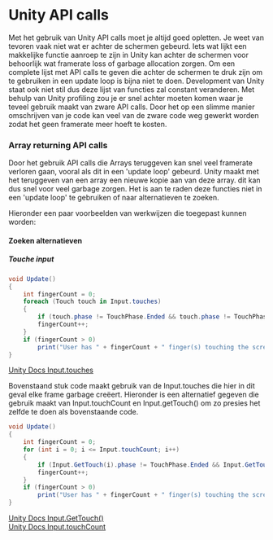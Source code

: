 # Unity API calls

Met het gebruik van Unity API calls moet je altijd goed opletten. Je weet van tevoren vaak niet wat er achter de schermen gebeurd. 
Iets wat lijkt een makkelijke functie aanroep te zijn in Unity kan achter de schermen voor behoorlijk wat framerate loss of garbage allocation 
zorgen. Om een complete lijst met API calls te geven die achter de schermen te druk zijn om te gebruiken in een update loop is bijna niet te doen. 
Development van Unity staat ook niet stil dus deze lijst van functies zal constant veranderen. Met behulp van Unity profiling zou je er snel achter 
moeten komen waar je teveel gebruik maakt van zware API calls. Door het op een slimme manier omschrijven van je code kan veel van de zware code 
weg gewerkt worden zodat het geen framerate meer hoeft te kosten.

### Array returning API calls
Door het gebruik API calls die Arrays teruggeven kan snel veel framerate verloren gaan, vooral als dit in een 'update loop' gebeurd. 
Unity maakt met het teruggeven van een array een nieuwe kopie aan van deze array. dit kan dus snel voor veel garbage zorgen.
Het is aan te raden deze functies niet in een 'update loop' te gebruiken of naar alternatieven te zoeken.  

Hieronder een paar voorbeelden van werkwijzen die toegepast kunnen worden:

#### Zoeken alternatieven  

##### Touche input
```C#
void Update() 
{
	int fingerCount = 0;
	foreach (Touch touch in Input.touches) 
	{
		if (touch.phase != TouchPhase.Ended && touch.phase != TouchPhase.Canceled)
		fingerCount++;       
	}
	if (fingerCount > 0)
		print("User has " + fingerCount + " finger(s) touching the screen");
}
```  
[Unity Docs Input.touches](https://docs.unity3d.com/ScriptReference/Input-touches.html)

Bovenstaand stuk code maakt gebruik van de Input.touches die hier in dit geval elke frame garbage creëert. Hieronder is een alternatief gegeven die gebruik maakt van 
Input.touchCount en Input.getTouch() om zo presies het zelfde te doen als bovenstaande code.  
```C#
void Update() 
{
	int fingerCount = 0;
	for (int i = 0; i <= Input.touchCount; i++)
	{
		if (Input.GetTouch(i).phase != TouchPhase.Ended && Input.GetTouch(i).phase != TouchPhase.Canceled)
		fingerCount++;
	}
	if (fingerCount > 0)
		print("User has " + fingerCount + " finger(s) touching the screen");       
}
```

[Unity Docs Input.GetTouch()](https://docs.unity3d.com/ScriptReference/Input.GetTouch.html)  
[Unity Docs Input.touchCount](https://docs.unity3d.com/ScriptReference/Input-touchCount.html)